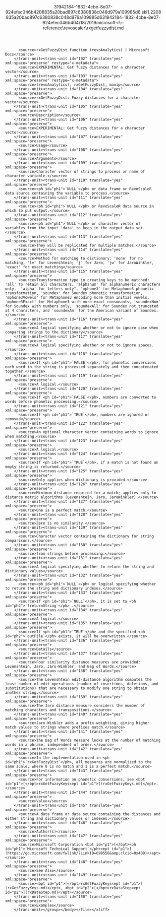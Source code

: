 <?xml version="1.0"?><xliff version="1.2" xmlns="urn:oasis:names:tc:xliff:document:1.2" xmlns:xsi="http://www.w3.org/2001/XMLSchema-instance" xsi:schemaLocation="urn:oasis:names:tc:xliff:document:1.2 xliff-core-1.2-transitional.xsd"><file datatype="xml" original="rxgetfuzzydist.md" source-language="en-US" target-language="en-US"><header><tool tool-id="mdxliff" tool-name="mdxliff" tool-version="1.0-d1654b2" tool-company="Microsoft" /><xliffext:skl_file_name xmlns:xliffext="urn:microsoft:content:schema:xliffextensions">31942184-1832-4cbe-8e07-924efec046b4208835a20bad897c6380838c048d979a109985d6.skl</xliffext:skl_file_name><xliffext:version xmlns:xliffext="urn:microsoft:content:schema:xliffextensions">1.2</xliffext:version><xliffext:ms.openlocfilehash xmlns:xliffext="urn:microsoft:content:schema:xliffextensions">208835a20bad897c6380838c048d979a109985d6</xliffext:ms.openlocfilehash><xliffext:ms.sourcegitcommit xmlns:xliffext="urn:microsoft:content:schema:xliffextensions">31942184-1832-4cbe-8e07-924efec046b4</xliffext:ms.sourcegitcommit><xliffext:ms.lasthandoff xmlns:xliffext="urn:microsoft:content:schema:xliffextensions">04/18/2019</xliffext:ms.lasthandoff><xliffext:ms.openlocfilepath xmlns:xliffext="urn:microsoft:content:schema:xliffextensions">microsoft-r\r-reference\revoscaler\rxgetfuzzydist.md</xliffext:ms.openlocfilepath></header><body><group id="content" extype="content"><trans-unit id="101" translate="yes" xml:space="preserve" restype="x-metadata">
          <source>rxGetFuzzyDist function (revoAnalytics) | Microsoft Docs</source>
        </trans-unit><trans-unit id="102" translate="yes" xml:space="preserve" restype="x-metadata">
          <source>EXPERIMENTAL: Get fuzzy distances for a character vector</source>
        </trans-unit><trans-unit id="103" translate="yes" xml:space="preserve" restype="x-metadata">
          <source>(revoAnalytics), rxGetFuzzyDist, manip</source>
        </trans-unit><trans-unit id="104" translate="yes" xml:space="preserve">
          <source>rxGetFuzzyDist: Fuzzy distances for a character vector</source>
        </trans-unit><trans-unit id="105" translate="yes" xml:space="preserve">
          <source>Description</source>
        </trans-unit><trans-unit id="106" translate="yes" xml:space="preserve">
          <source>EXPERIMENTAL: Get fuzzy distances for a character vector</source>
        </trans-unit><trans-unit id="107" translate="yes" xml:space="preserve">
          <source>Usage</source>
        </trans-unit><trans-unit id="108" translate="yes" xml:space="preserve">
          <source>Arguments</source>
        </trans-unit><trans-unit id="109" translate="yes" xml:space="preserve">
          <source>Character vector of strings to process or name of character variable.</source>
        </trans-unit><trans-unit id="110" translate="yes" xml:space="preserve">
          <source><ph id="ph1">`NULL`</ph> or data frame or RevoScaleR data source containing the variable to process.</source>
        </trans-unit><trans-unit id="111" translate="yes" xml:space="preserve">
          <source><ph id="ph1">`NULL`</ph> or RevoScaleR data source in which to put output.</source>
        </trans-unit><trans-unit id="112" translate="yes" xml:space="preserve">
          <source><ph id="ph1">`NULL`</ph> or character vector of variables from the input 'data' to keep in the output data set.</source>
        </trans-unit><trans-unit id="113" translate="yes" xml:space="preserve">
          <source>They will be replicated for multiple matches.</source>
        </trans-unit><trans-unit id="114" translate="yes" xml:space="preserve">
          <source>Method for matching to dictionary: 'none' for no matching, 'lv' for Levenshtein; 'j' for Jaro, 'jw' for JaroWinkler,  'exact' for exact matching</source>
        </trans-unit><trans-unit id="115" translate="yes" xml:space="preserve">
          <source>Transformation type in creating keys to be matched: 'all' to retain all characters, 'alphanum' for alphanumeric characters only,  'alpha' for letters only", 'mphone3' for Metaphone3 phonetic transformation, 'soundex' for Soundex phonetic transformation,  'mphone3Vowels' for Metaphone3 encoding more than initial vowels, 'mphone3Exact' for Metaphone3 with more exact consonants, 'soundexNum' for Soundex with numbers only, 'soundexAll' for Soundex not truncated at 4 characters, and 'soundexAm' for the American variant of Soundex.</source>
        </trans-unit><trans-unit id="116" translate="yes" xml:space="preserve">
          <source>A logical specifying whether or not to ignore case when comparing strings to the dictionary</source>
        </trans-unit><trans-unit id="117" translate="yes" xml:space="preserve">
          <source>A logical specifying whether or not to ignore spaces.</source>
        </trans-unit><trans-unit id="118" translate="yes" xml:space="preserve">
          <source>If <ph id="ph1">`FALSE`</ph>, for phonetic conversions each word in the string is processed separately and then concatenated together.</source>
        </trans-unit><trans-unit id="119" translate="yes" xml:space="preserve">
          <source>A logical.</source>
        </trans-unit><trans-unit id="120" translate="yes" xml:space="preserve">
          <source>If <ph id="ph1">`FALSE`</ph>, numbers are converted to words before phonetic processing.</source>
        </trans-unit><trans-unit id="121" translate="yes" xml:space="preserve">
          <source>If <ph id="ph1">`TRUE`</ph>, numbers are ignored or removed</source>
        </trans-unit><trans-unit id="122" translate="yes" xml:space="preserve">
          <source>An optional character vector containing words to ignore when matching.</source>
        </trans-unit><trans-unit id="123" translate="yes" xml:space="preserve">
          <source>A logical.</source>
        </trans-unit><trans-unit id="124" translate="yes" xml:space="preserve">
          <source>If <ph id="ph1">`TRUE`</ph>, if a match is not found an empty string is returned.</source>
        </trans-unit><trans-unit id="125" translate="yes" xml:space="preserve">
          <source>Only applies when dictionary is provided.</source>
        </trans-unit><trans-unit id="126" translate="yes" xml:space="preserve">
          <source>Minimum distance required for a match; applies only to distance metric algorithms (Levenshtein, Jaro, JaroWinkler).</source>
        </trans-unit><trans-unit id="127" translate="yes" xml:space="preserve">
          <source>One is a perfect match.</source>
        </trans-unit><trans-unit id="128" translate="yes" xml:space="preserve">
          <source>Zero is no similarity.</source>
        </trans-unit><trans-unit id="129" translate="yes" xml:space="preserve">
          <source>Character vector containing the dictionary for string comparisons.</source>
        </trans-unit><trans-unit id="130" translate="yes" xml:space="preserve">
          <source>from strings before processing.</source>
        </trans-unit><trans-unit id="131" translate="yes" xml:space="preserve">
          <source>A logical specifying whether to return the string and dictionary values</source>
        </trans-unit><trans-unit id="132" translate="yes" xml:space="preserve">
          <source><ph id="ph1">`NULL`</ph> or logical specifying whether to return the string and dictionary indexes.</source>
        </trans-unit><trans-unit id="133" translate="yes" xml:space="preserve">
          <source>If <ph id="ph1">`NULL`</ph>, it is set to <ph id="ph2">`!returnString`</ph> .</source>
        </trans-unit><trans-unit id="134" translate="yes" xml:space="preserve">
          <source>A logical.</source>
        </trans-unit><trans-unit id="135" translate="yes" xml:space="preserve">
          <source>If <ph id="ph1">`TRUE`</ph> and the specified <ph id="ph2">`outFile`</ph> exists, it will be overwritten.</source>
        </trans-unit><trans-unit id="136" translate="yes" xml:space="preserve">
          <source>Details</source>
        </trans-unit><trans-unit id="137" translate="yes" xml:space="preserve">
          <source>Four similarity distance measures are provided: Levenshtein, Jaro, Jaro-Winkler, and Bag of Words.</source>
        </trans-unit><trans-unit id="138" translate="yes" xml:space="preserve">
          <source>The Levenshtein edit-distance algorithm computes the least number of edit operations (number of insertions, deletions, and substitutions) that are necessary to modify one string to obtain another string.</source>
        </trans-unit><trans-unit id="139" translate="yes" xml:space="preserve">
          <source>The Jaro distance measure considers the number of matching characters and transpositions.</source>
        </trans-unit><trans-unit id="140" translate="yes" xml:space="preserve">
          <source>Jaro-Winkler adds a prefix-weighting, giving higher match values to strings where prefixes match.</source>
        </trans-unit><trans-unit id="141" translate="yes" xml:space="preserve">
          <source>The Bag of Words measure looks at the number of matching words in a phrase, independent of order.</source>
        </trans-unit><trans-unit id="142" translate="yes" xml:space="preserve">
          <source>In the implementation used in <ph id="ph1">`rxGetFuzzyDist`</ph>, all measures are normalized to the same scale, where 0 is no match and 1 is a perfect match.</source>
        </trans-unit><trans-unit id="143" translate="yes" xml:space="preserve">
          <source>For information on phonetic conversions, see <bpt id="p1">[</bpt>rxGetFuzzyKeys<ept id="p1">](rxGetFuzzyKeys.md)</ept>.</source>
        </trans-unit><trans-unit id="144" translate="yes" xml:space="preserve">
          <source>Value</source>
        </trans-unit><trans-unit id="145" translate="yes" xml:space="preserve">
          <source>A data frame or data source containing the distances and either string and dictionary values or indexes.</source>
        </trans-unit><trans-unit id="146" translate="yes" xml:space="preserve">
          <source>Author(s)</source>
        </trans-unit><trans-unit id="147" translate="yes" xml:space="preserve">
          <source>Microsoft Corporation <bpt id="p1">[</bpt><ph id="ph1">`Microsoft Technical Support`</ph><ept id="p1">](https://go.microsoft.com/fwlink/?LinkID=698556&amp;clcid=0x409)</ept></source>
        </trans-unit><trans-unit id="148" translate="yes" xml:space="preserve">
          <source>See Also</source>
        </trans-unit><trans-unit id="149" translate="yes" xml:space="preserve">
          <source><bpt id="p1">[</bpt>rxGetFuzzyKeys<ept id="p1">](rxGetFuzzyKeys.md)</ept>, <bpt id="p2">[</bpt>rxDataStep<ept id="p2">](rxDataStep.md)</ept></source>
        </trans-unit><trans-unit id="150" translate="yes" xml:space="preserve">
          <source>Examples</source>
        </trans-unit></group></body></file></xliff>
